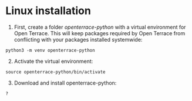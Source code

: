 # Linux installation

1. First, create a folder *openterrace-python* with a virtual environment for Open Terrace. This will keep packages required by Open Terrace from conflicting with your packages installed systemwide:

<code>python3 -m venv openterrace-python </code>

2. Activate the virtual environment:

<code>source openterrace-python/bin/activate</code>

3. Download and install openterrace-python:

<code>?</code>
